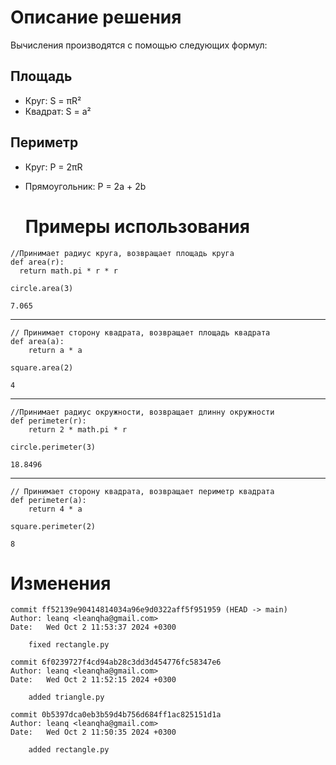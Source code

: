 # Описание решения
Вычисления производятся с помощью следующих формул:

## Площадь
- Круг: S = πR²
- Квадрат: S = a²

## Периметр
- Круг: P = 2πR
- Прямоугольник: P = 2a + 2b

  # Примеры использования
```
//Принимает радиус круга, возвращает площадь круга
def area(r):
  return math.pi * r * r
```

```
circle.area(3)
```
```
7.065
```
---
```
// Принимает сторону квадрата, возвращает площадь квадрата
def area(a):
    return a * a
```
  ```
  square.area(2)
  ```
  ```
  4
  ```
---
```
//Принимает радиус окружности, возвращает длинну окружности
def perimeter(r):
    return 2 * math.pi * r
```
  ```
  circle.perimeter(3)
  ```
  ```
  18.8496
  ```
---
```
// Принимает сторону квадрата, возвращает периметр квадрата
def perimeter(a):
    return 4 * a
```
  ```
  square.perimeter(2)
  ```
  ```
  8
  ```

# Изменения
```
commit ff52139e90414814034a96e9d0322aff5f951959 (HEAD -> main)
Author: leanq <leanqha@gmail.com>
Date:   Wed Oct 2 11:53:37 2024 +0300

    fixed rectangle.py
```

```
commit 6f0239727f4cd94ab28c3dd3d454776fc58347e6
Author: leanq <leanqha@gmail.com>
Date:   Wed Oct 2 11:52:15 2024 +0300

    added triangle.py
```
```
commit 0b5397dca0eb3b59d4b756d684ff1ac825151d1a
Author: leanq <leanqha@gmail.com>
Date:   Wed Oct 2 11:50:35 2024 +0300

    added rectangle.py
```
